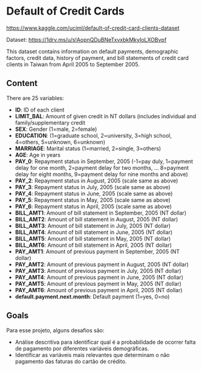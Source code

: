 # Default of Credit Cards

<https://www.kaggle.com/uciml/default-of-credit-card-clients-dataset>

Dataset: <https://1drv.ms/u/s!AopnQDuBNeTxvxbkMkyIoLXOBvpf>

This dataset contains information on default payments, demographic factors, credit data, history of payment, and bill statements of credit card clients in Taiwan from April 2005 to September 2005.

## Content

There are 25 variables:

* **ID**: ID of each client
* **LIMIT_BAL**: Amount of given credit in NT dollars (includes individual and family/supplementary credit
* **SEX**: Gender (1=male, 2=female)
* **EDUCATION**: (1=graduate school, 2=university, 3=high school, 4=others, 5=unknown, 6=unknown)
* **MARRIAGE**: Marital status (1=married, 2=single, 3=others)
* **AGE**: Age in years
* **PAY_0**: Repayment status in September, 2005 (-1=pay duly, 1=payment delay for one month, 2=payment delay for two months, ... 8=payment delay for eight months, 9=payment delay for nine months and above)
* **PAY_2**: Repayment status in August, 2005 (scale same as above)
* **PAY_3**: Repayment status in July, 2005 (scale same as above)
* **PAY_4**: Repayment status in June, 2005 (scale same as above)
* **PAY_5**: Repayment status in May, 2005 (scale same as above)
* **PAY_6**: Repayment status in April, 2005 (scale same as above)
* **BILL_AMT1**: Amount of bill statement in September, 2005 (NT dollar)
* **BILL_AMT2**: Amount of bill statement in August, 2005 (NT dollar)
* **BILL_AMT3**: Amount of bill statement in July, 2005 (NT dollar)
* **BILL_AMT4**: Amount of bill statement in June, 2005 (NT dollar)
* **BILL_AMT5**: Amount of bill statement in May, 2005 (NT dollar)
* **BILL_AMT6**: Amount of bill statement in April, 2005 (NT dollar)
* **PAY_AMT1**: Amount of previous payment in September, 2005 (NT dollar)
* **PAY_AMT2**: Amount of previous payment in August, 2005 (NT dollar)
* **PAY_AMT3**: Amount of previous payment in July, 2005 (NT dollar)
* **PAY_AMT4**: Amount of previous payment in June, 2005 (NT dollar)
* **PAY_AMT5**: Amount of previous payment in May, 2005 (NT dollar)
* **PAY_AMT6**: Amount of previous payment in April, 2005 (NT dollar)
* **default.payment.next.month**: Default payment (1=yes, 0=no)

## Goals

Para esse projeto, alguns desafios são:

* Análise descritiva para identificar qual é a probabilidade de ocorrer falta de pagamento por diferentes variáveis demográficas.
* Identificar as variáveis mais relevantes que determinam o não pagamento das faturas do cartão de crédito.
